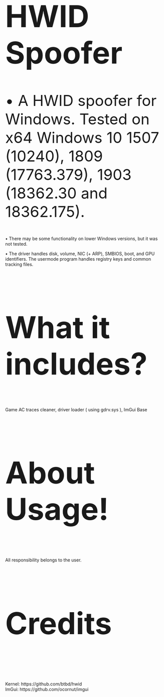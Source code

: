 

<!DOCTYPE html>
<html>
<meta name="viewport" content="width=device-width, initial-scale=1.0">
<body>

<h1 style="font-size:10vw;">HWID Spoofer</h1>

<p style="font-size:5vw;">
• A HWID spoofer for Windows. Tested on x64 Windows 10 1507 (10240), 1809 (17763.379), 1903 (18362.30 and 18362.175).

• There may be some functionality on lower Windows versions, but it was not tested.

• The driver handles disk, volume, NIC (+ ARP), SMBIOS, boot, and GPU identifiers.
The usermode program handles registry keys and common tracking files.</p>

<h2 style="font-size:10vw;">What it includes?</h2>
<p> Game AC traces cleaner, driver loader ( using gdrv.sys ), ImGui Base</p>
	
<h3 style="font-size:10vw;">About Usage!</h3>
<p> All responsibility belongs to the user. </p>
	
<h4 style="font-size:10vw;">Credits</h4>
<p> Kernel: https://github.com/btbd/hwid <br>
ImGui: https://github.com/ocornut/imgui</p>
	
</body>
</html>
